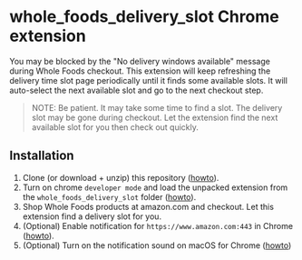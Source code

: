 # whole_foods_delivery_slot Chrome extension
You may be blocked by the "No delivery windows available" message during Whole Foods checkout.
This extension will keep refreshing the delivery time slot page periodically until it finds some available slots. It will auto-select the next available slot and go to the next checkout step.

> NOTE: Be patient. It may take some time to find a slot. The delivery slot may be gone during checkout. Let the extension find the next available slot for you then check out quickly.

## Installation
1. Clone (or download + unzip) this repository ([howto](https://help.github.com/en/github/creating-cloning-and-archiving-repositories/cloning-a-repository)).
2. Turn on chrome `developer mode` and load the unpacked extension from the `whole_foods_delivery_slot` folder ([howto](https://webkul.com/blog/how-to-install-the-unpacked-extension-in-chrome/)). 
3. Shop Whole Foods products at amazon.com and checkout. Let this extension find a delivery slot for you.
4. (Optional) Enable notification for `https://www.amazon.com:443` in Chrome ([howto](https://support.google.com/chrome/answer/3220216)).
5. (Optional) Turn on the notification sound on macOS for Chrome ([howto](https://support.apple.com/en-us/HT204079))
